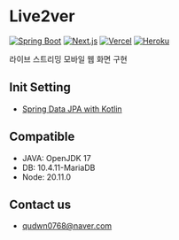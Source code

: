 # Live2ver

[![Spring Boot](https://img.shields.io/badge/Spring%20Boot-6DB33F?style=flat&logo=springboot&logoColor=white)](https://spring.io/projects/spring-boot)
[![Next.js](https://img.shields.io/badge/Next.js-000000?style=flat&logo=next.js&logoColor=white)](https://nextjs.org)
[![Vercel](https://img.shields.io/badge/Vercel-000000?style=flat&logo=vercel&logoColor=white)](https://vercel.com)
[![Heroku](https://img.shields.io/badge/Heroku-430098?style=flat&logo=heroku&logoColor=white)](https://www.heroku.com/)

라이브 스트리밍 모바일 웹 화면 구현

## Init Setting
- [Spring Data JPA with Kotlin](https://start.spring.io/#!type=gradle-project-kotlin&language=kotlin&platformVersion=3.5.4&packaging=jar&jvmVersion=17&groupId=com.live2ver&artifactId=live2ver&name=live2ver&description=Live2ver%20Mobile%20Web%20with%20Kotlin&packageName=com.live2ver.web&dependencies=data-jpa,lombok,devtools,mariadb,security,validation)

## Compatible
- JAVA: OpenJDK 17
- DB: 10.4.11-MariaDB
- Node: 20.11.0

## Contact us
- qudwn0768@naver.com